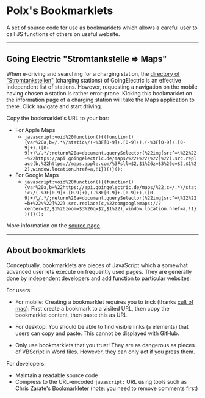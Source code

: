 # Polx's Bookmarklets

A set of source code for use as bookmarklets which allows 
a careful user to call JS functions of others on useful website. 

- - -

## Going Electric "Stromtankstelle => Maps"

When e-driving and searching for a charging station, the
[directory of "Stromtankstellen"](https://www.goingelectric.de/stromtankstellen/) 
(charging stations) of GoingElectric is an 
effective independent list of stations. However, requesting
a navigation on the mobile having chosen a station is rather
error-prone. Kicking this bookmarklet on the information page
of a charging station will take the Maps application to there.
Click navigate and start driving.

Copy the bookmarklet's URL to your bar:

- For Apple Maps
    - `javascript:void%20function(){(function(){var%20a,b=/.*\/static\/(-%3F[0-9]+.[0-9]+),(-%3F[0-9]+.[0-9]+),([0-9]+)\/.*/;return%20a=document.querySelector(%22img[src^=\%22%22+%22https://api.goingelectric.de/maps/%22+%22\%22]%22).src.replace(b,%22https://maps.apple.com/%3Fsll=$2,$1%26z=$3%26q=$2,$1%22),window.location.href=a,!1})()}();`
- For Google Maps
    - `javascript:void%20function(){(function(){var%20a,b=%22https://api.goingelectric.de/maps/%22,c=/.*\/static\/(-%3F[0-9]+.[0-9]+),(-%3F[0-9]+.[0-9]+),([0-9]+)\/.*/;return%20a=document.querySelector(%22img[src^=\%22%22+b+%22\%22]%22).src.replace(c,%22comgooglemaps://?center=$2,$1%26zoom=$3%26q=$2,$1%22),window.location.href=a,!1})()}();`

More information on the [source page](GoingElectricStromtankstelleToMaps.js).

- - -

## About bookmarklets

Conceptually, bookmarklets are pieces of JavaScript which a somewhat advanced user lets execute
on frequently used pages. They are generally done by independent developers and add function to
particular websites. 

For users: 

- For mobile: Creating a bookmarklet requires you to trick 
  (thanks [cult of mac](https://www.cultofmac.com/500532/how-to-add-bookmarklet-mobile-iphone-safari/)): 
  First create a bookmark to a visited URL, then copy the bookmarklet content, 
  then paste this as URL.
- For desktop: You should be able to find visible links (`a` elements) that users can copy and paste. 
  This cannot be displayed with GitHub.
 
- Only use bookmarklets that you trust! They are as dangerous as pieces of VBScript in Word files.
  However, they can only act if you press them.


For developers:

- Maintain a readable source code
- Compress to the URL-encoded `javascript:` URL using tools such as 
  Chris Zarate's [Bookmarkleter](https://chriszarate.github.io/bookmarkleter/)
  (note: you need to remove comments first)
  
